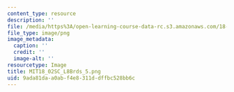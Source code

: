```yaml
---
content_type: resource
description: ''
file: /media/https%3A/open-learning-course-data-rc.s3.amazonaws.com/18-02sc-multivariable-calculus-fall-2010/9ada81daa0abf4e8311ddffbc528bb6c_MIT18_02SC_L8Brds_5.png
file_type: image/png
image_metadata:
  caption: ''
  credit: ''
  image-alt: ''
resourcetype: Image
title: MIT18_02SC_L8Brds_5.png
uid: 9ada81da-a0ab-f4e8-311d-dffbc528bb6c
---
```

